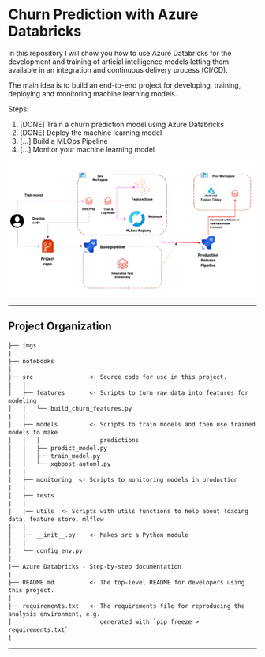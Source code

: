 Churn Prediction with Azure Databricks
==============================

In this repository I will show you how to use Azure Databricks for the development and training of articial intelligence models letting them available in an integration and continuous delivery process (CI/CD).

The main idea is to build an end-to-end project for developing, training, deploying and monitoring machine learning models.

Steps: <br>
1. [DONE] Train a churn prediction model using Azure Databricks
2. [DONE] Deploy the machine learning model
3. [...] Build a MLOps Pipeline
4. [...] Monitor your machine learning model

![Front](imgs/azure_databricks_e2e_architecture.png)

------------
Project Organization
------------

```
├── imgs
|
├── notebooks
│
├── src                <- Source code for use in this project.
|   |
│   ├── features       <- Scripts to turn raw data into features for modeling
│   │   └── build_churn_features.py
|   |
│   ├── models         <- Scripts to train models and then use trained models to make
│   │   │                 predictions
│   │   ├── predict_model.py
│   │   ├── train_model.py
│   │   └── xgboost-automl.py
|   |
│   ├── monitoring  <- Scripts to monitoring models in production
|   |
│   ├── tests
|   |
│   |── utils  <- Scripts with utils functions to help about loading data, feature store, mlflow 
|   |     
│   |── __init__.py    <- Makes src a Python module
│   |
│   └── config_env.py
│ 
|── Azure Databricks - Step-by-step documentation
|
├── README.md          <- The top-level README for developers using this project.
|
├── requirements.txt   <- The requirements file for reproducing the analysis environment, e.g.
│                         generated with `pip freeze > requirements.txt`
|
```
--------